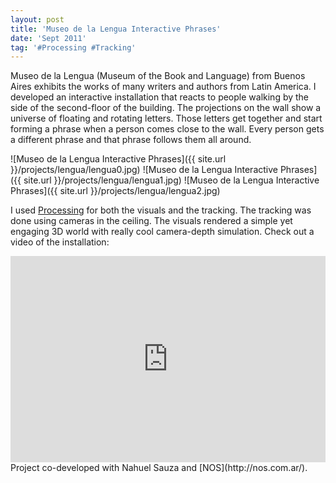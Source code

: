 ```yaml
---
layout: post
title: 'Museo de la Lengua Interactive Phrases'
date: 'Sept 2011'
tag: '#Processing #Tracking'
---
```

Museo de la Lengua (Museum of the Book and Language) from Buenos Aires exhibits the works of many writers and authors from Latin America. I developed an interactive installation that reacts to people walking by the side of the second-floor of the building. The projections on the wall show a universe of floating and rotating letters. Those letters get together and start forming a phrase when a person comes close to the wall. Every person gets a different phrase and that phrase follows them all around.

![Museo de la Lengua Interactive Phrases]({{ site.url }}/projects/lengua/lengua0.jpg)
![Museo de la Lengua Interactive Phrases]({{ site.url }}/projects/lengua/lengua1.jpg)
![Museo de la Lengua Interactive Phrases]({{ site.url }}/projects/lengua/lengua2.jpg)

I used [Processing](http://processing.org/) for both the visuals and the tracking. The tracking was done using cameras in the ceiling. The visuals rendered a simple yet engaging 3D world with really cool camera-depth simulation.
Check out a video of the installation:
<iframe width="100%" height="330" src="https://www.youtube.com/embed/M3C84N0iTQA" frameborder="0" allowfullscreen></iframe>
Project co-developed with Nahuel Sauza and [NOS](http://nos.com.ar/).
